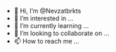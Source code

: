 - 👋 Hi, I’m @Nevzatbrkts
- 👀 I’m interested in ...
- 🌱 I’m currently learning ...
- 💞️ I’m looking to collaborate on ...
- 📫 How to reach me ...

<!---
Nevzatbrkts/Nevzatbrkts is a ✨ special ✨ repository because its `README.md` (this file) appears on your GitHub profile.
You can click the Preview link to take a look at your changes.
--->
